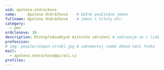 ```yaml
---
uid: apolena.ondrackova
name:     Apolena Ondráčková  	# běžně používáné jméno
fullname: Apolena Ondráčková  	# jméno s tituly etc.
category:
  - pms
ordclenove: 30
description: Místopředsedkyně místního sdružení # zobrazuje se v lide
profession: 
# img: people/stepan-strebl.jpg # zakomentuj radek dokud není fotka
mail:
  - apolena.ondrackova@pirati.cz
profiles:
---
```

